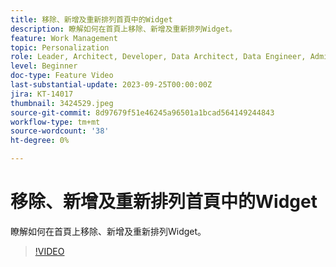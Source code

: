 ```yaml
---
title: 移除、新增及重新排列首頁中的Widget
description: 瞭解如何在首頁上移除、新增及重新排列Widget。
feature: Work Management
topic: Personalization
role: Leader, Architect, Developer, Data Architect, Data Engineer, Admin, User
level: Beginner
doc-type: Feature Video
last-substantial-update: 2023-09-25T00:00:00Z
jira: KT-14017
thumbnail: 3424529.jpeg
source-git-commit: 8d97679f51e46245a96501a1bcad564149244843
workflow-type: tm+mt
source-wordcount: '38'
ht-degree: 0%

---
```



# 移除、新增及重新排列首頁中的Widget

瞭解如何在首頁上移除、新增及重新排列Widget。

>[!VIDEO](https://video.tv.adobe.com/v/3424529/?quality=12&learn=on)
